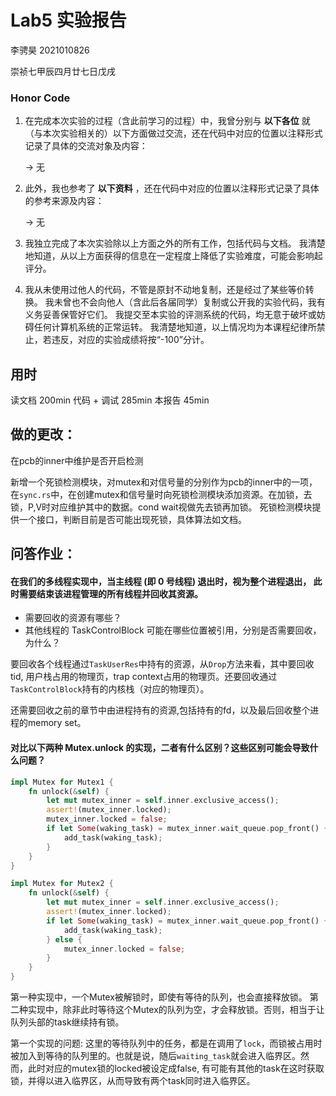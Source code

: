 # Lab5 实验报告


李骋昊 2021010826

崇祯七甲辰四月廿七日戊戌

### Honor Code

1. 在完成本次实验的过程（含此前学习的过程）中，我曾分别与 **以下各位** 就（与本次实验相关的）以下方面做过交流，还在代码中对应的位置以注释形式记录了具体的交流对象及内容：

   -> 无

2. 此外，我也参考了 **以下资料** ，还在代码中对应的位置以注释形式记录了具体的参考来源及内容：

   -> 无

3. 我独立完成了本次实验除以上方面之外的所有工作，包括代码与文档。 我清楚地知道，从以上方面获得的信息在一定程度上降低了实验难度，可能会影响起评分。

4. 我从未使用过他人的代码，不管是原封不动地复制，还是经过了某些等价转换。 我未曾也不会向他人（含此后各届同学）复制或公开我的实验代码，我有义务妥善保管好它们。 我提交至本实验的评测系统的代码，均无意于破坏或妨碍任何计算机系统的正常运转。 我清楚地知道，以上情况均为本课程纪律所禁止，若违反，对应的实验成绩将按“-100”分计。

## 用时

读文档 200min
代码 + 调试  285min
本报告 45min

## 做的更改：

在pcb的inner中维护是否开启检测

新增一个死锁检测模块，对mutex和对信号量的分别作为pcb的inner中的一项，
在`sync.rs`中，在创建mutex和信号量时向死锁检测模块添加资源。在加锁，去锁，P,V时对应维护其中的数据。cond wait视做先去锁再加锁。
死锁检测模块提供一个接口，判断目前是否可能出现死锁，具体算法如文档。

## 问答作业：

#### 在我们的多线程实现中，当主线程 (即 0 号线程) 退出时，视为整个进程退出， 此时需要结束该进程管理的所有线程并回收其资源。 
- 需要回收的资源有哪些？ 
- 其他线程的 TaskControlBlock 可能在哪些位置被引用，分别是否需要回收，为什么？

要回收各个线程通过`TaskUserRes`中持有的资源，从`Drop`方法来看，其中要回收tid, 用户栈占用的物理页，trap context占用的物理页。还要回收通过`TaskControlBlock`持有的内核栈（对应的物理页）。

还需要回收之前的章节中由进程持有的资源,包括持有的fd，以及最后回收整个进程的memory set。

#### 对比以下两种 Mutex.unlock 的实现，二者有什么区别？这些区别可能会导致什么问题？

```rust
impl Mutex for Mutex1 {
    fn unlock(&self) {
        let mut mutex_inner = self.inner.exclusive_access();
        assert!(mutex_inner.locked);
        mutex_inner.locked = false;
        if let Some(waking_task) = mutex_inner.wait_queue.pop_front() {
            add_task(waking_task);
        }
    }
}

impl Mutex for Mutex2 {
    fn unlock(&self) {
        let mut mutex_inner = self.inner.exclusive_access();
        assert!(mutex_inner.locked);
        if let Some(waking_task) = mutex_inner.wait_queue.pop_front() {
            add_task(waking_task);
        } else {
            mutex_inner.locked = false;
        }
    }
}
```

第一种实现中，一个Mutex被解锁时，即使有等待的队列，也会直接释放锁。
第二种实现中，除非此时等待这个Mutex的队列为空，才会释放锁。否则，相当于让队列头部的task继续持有锁。

第一个实现的问题:
这里的等待队列中的任务，都是在调用了`lock`，而锁被占用时被加入到等待的队列里的。也就是说，随后`waiting_task`就会进入临界区。然而，此时对应的mutex锁的locked被设定成false, 有可能有其他的task在这时获取锁，并得以进入临界区，从而导致有两个task同时进入临界区。




